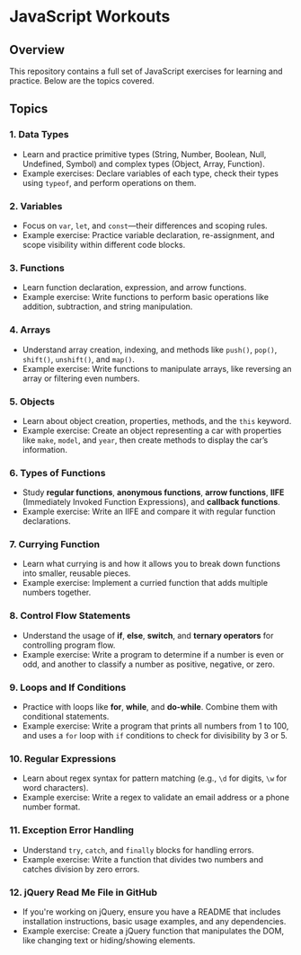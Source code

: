 # JavaScript Workouts

## Overview
This repository contains a full set of JavaScript exercises for learning and practice. Below are the topics covered.

## Topics

### 1. **Data Types**
- Learn and practice primitive types (String, Number, Boolean, Null, Undefined, Symbol) and complex types (Object, Array, Function).
- Example exercises: Declare variables of each type, check their types using `typeof`, and perform operations on them.

### 2. **Variables**
- Focus on `var`, `let`, and `const`—their differences and scoping rules.
- Example exercise: Practice variable declaration, re-assignment, and scope visibility within different code blocks.

### 3. **Functions**
- Learn function declaration, expression, and arrow functions.
- Example exercise: Write functions to perform basic operations like addition, subtraction, and string manipulation.

### 4. **Arrays**
- Understand array creation, indexing, and methods like `push()`, `pop()`, `shift()`, `unshift()`, and `map()`.
- Example exercise: Write functions to manipulate arrays, like reversing an array or filtering even numbers.

### 5. **Objects**
- Learn about object creation, properties, methods, and the `this` keyword.
- Example exercise: Create an object representing a car with properties like `make`, `model`, and `year`, then create methods to display the car’s information.

### 6. **Types of Functions**
- Study **regular functions**, **anonymous functions**, **arrow functions**, **IIFE** (Immediately Invoked Function Expressions), and **callback functions**.
- Example exercise: Write an IIFE and compare it with regular function declarations.

### 7. **Currying Function**
- Learn what currying is and how it allows you to break down functions into smaller, reusable pieces.
- Example exercise: Implement a curried function that adds multiple numbers together.

### 8. **Control Flow Statements**
- Understand the usage of **if**, **else**, **switch**, and **ternary operators** for controlling program flow.
- Example exercise: Write a program to determine if a number is even or odd, and another to classify a number as positive, negative, or zero.

### 9. **Loops and If Conditions**
- Practice with loops like **for**, **while**, and **do-while**. Combine them with conditional statements.
- Example exercise: Write a program that prints all numbers from 1 to 100, and uses a `for` loop with `if` conditions to check for divisibility by 3 or 5.

### 10. **Regular Expressions**
- Learn about regex syntax for pattern matching (e.g., `\d` for digits, `\w` for word characters).
- Example exercise: Write a regex to validate an email address or a phone number format.

### 11. **Exception Error Handling**
- Understand `try`, `catch`, and `finally` blocks for handling errors.
- Example exercise: Write a function that divides two numbers and catches division by zero errors.

### 12. **jQuery Read Me File in GitHub**
- If you're working on jQuery, ensure you have a README that includes installation instructions, basic usage examples, and any dependencies.
- Example exercise: Create a jQuery function that manipulates the DOM, like changing text or hiding/showing elements.


